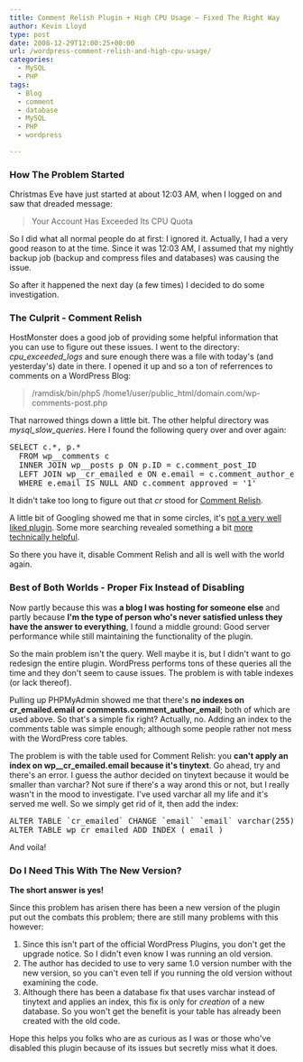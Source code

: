 ```yaml
---
title: Comment Relish Plugin + High CPU Usage – Fixed The Right Way
author: Kevin Lloyd
type: post
date: 2008-12-29T12:00:25+00:00
url: /wordpress-comment-relish-and-high-cpu-usage/
categories:
  - MySQL
  - PHP
tags:
  - Blog
  - comment
  - database
  - MySQL
  - PHP
  - wordpress

---
```

### How The Problem Started

Christmas Eve have just started at about 12:03 AM, when I logged on and saw that dreaded message:

> Your Account Has Exceeded Its CPU Quota

So I did what all normal people do at first: I ignored it. Actually, I had a very good reason to at the time. Since it was 12:03 AM, I assumed that my nightly backup job (backup and compress files and databases) was causing the issue.

So after it happened the next day (a few times) I decided to do some investigation.

### The Culprit - Comment Relish

HostMonster does a good job of providing some helpful information that you can use to figure out these issues. I went to the directory: _cpu\_exceeded\_logs_ and sure enough there was a file with today's (and yesterday's) date in there. I opened it up and so a ton of referrences to comments on a WordPress Blog:

> /ramdisk/bin/php5 /home1/user/public_html/domain.com/wp-comments-post.php

That narrowed things down a little bit. The other helpful directory was _mysql\_slow\_queries_. Here I found the following query over and over again:

<pre class="brush: sql; title: ; notranslate" title="">SELECT c.*, p.*
  FROM wp__comments c
  INNER JOIN wp__posts p ON p.ID = c.comment_post_ID
  LEFT JOIN wp__cr_emailed e ON e.email = c.comment_author_email
  WHERE e.email IS NULL AND c.comment_approved = '1'
</pre>

It didn't take too long to figure out that _cr_ stood for [Comment Relish][1].

A little bit of Googling showed me that in some circles, it's [not a very well liked plugin][2]. Some more searching revealed something a bit [more technically helpful][3].

So there you have it, disable Comment Relish and all is well with the world again.

### Best of Both Worlds - Proper Fix Instead of Disabling

Now partly because this was **a blog I was hosting for someone else** and partly because **I'm the type of person who's never satisfied unless they have the answer to everything**, I found a middle ground: Good server performance while still maintaining the functionality of the plugin.

So the main problem isn't the query. Well maybe it is, but I didn't want to go redesign the entire plugin. WordPress performs tons of these queries all the time and they don't seem to cause issues. The problem is with table indexes (or lack thereof).

Pulling up PHPMyAdmin showed me that there's **no indexes on cr\_emailed.email or comments.comment\_author_email**; both of which are used above. So that's a simple fix right? Actually, no. Adding an index to the comments table was simple enough; although some people rather not mess with the WordPress core tables.

The problem is with the table used for Comment Relish: you **can't apply an index on wp_\_cr\_emailed.email because it's tinytext**. Go ahead, try and there's an error. I guess the author decided on tinytext because it would be smaller than varchar? Not sure if there's a way arond this or not, but I really wasn't in the mood to investigate. I've used varchar all my life and it's served me well. So we simply get rid of it, then add the index:

<pre class="brush: sql; title: ; notranslate" title="">ALTER TABLE `cr_emailed` CHANGE `email` `email` varchar(255);
ALTER TABLE wp_cr_emailed ADD INDEX ( email )
</pre>

And voila!

### Do I Need This With The New Version?

**The short answer is yes!**

Since this problem has arisen there has been a new version of the plugin put out the combats this problem; there are still many problems with this however:

  1. Since this isn't part of the official WordPress Plugins, you don't get the upgrade notice. So I didn't even know I was running an old version.
  2. The author has decided to use to very same 1.0 version number with the new version, so you can't even tell if you running the old version without examining the code.
  3. Although there has been a database fix that uses varchar instead of tinytext and applies an index, this fix is only for _creation_ of a new database. So you won't get the benefit is your table has already been created with the old code.

Hope this helps you folks who are as curious as I was or those who've disabled this plugin because of its issues but secretly miss what it does.

 [1]: http://www.justinshattuck.com/comment-relish/
 [2]: http://www.siteguide.us/2007/07/05/3-reasons-why-comment-relish-is-not-good-for-your-blog/
 [3]: http://www.chrisg.com/when-good-plugins-go-bad-comment-relish-considered-dangerous/